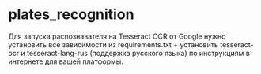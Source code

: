 # plates_recognition

Для запуска распознавателя на Tesseract OCR от Google нужно установить все зависимости из requirements.txt + установить tesseract-ocr и tesseract-lang-rus (поддержка русского языка) по инструкциям в интернете для вашей платформы.
